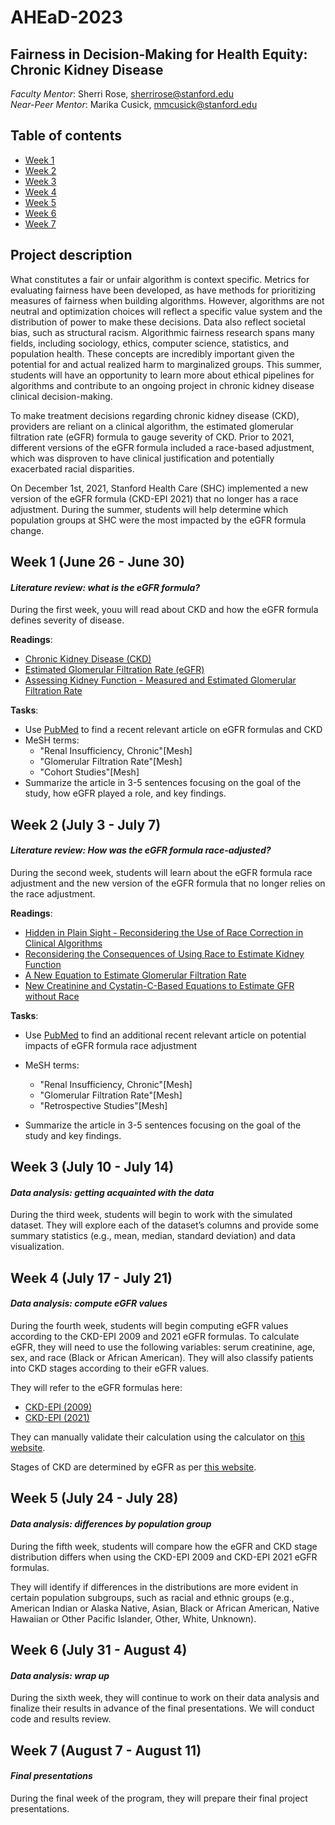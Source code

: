 # AHEaD-2023

## Fairness in Decision-Making for Health Equity: Chronic Kidney Disease

*Faculty Mentor*: Sherri Rose, [sherrirose@stanford.edu](mailto:sherrirose@stanford.edu) </br>
*Near-Peer Mentor*: Marika Cusick, [mmcusick@stanford.edu](mailto:mmcusick@stanford.edu)

## Table of contents
- [Week 1](#week-1-june-26---june-30)
- [Week 2](#week-2-july-3---july-7)
- [Week 3](#week-3-july-10---july-14)
- [Week 4](#week-4-july-17---july-21)
- [Week 5](#week-5-july-24---july-28)
- [Week 6](#week-6-july-31---august-4)
- [Week 7](#week-7-august-7---august-11)

## Project description
What constitutes a fair or unfair algorithm is context specific. Metrics for evaluating fairness have been developed, as have methods for prioritizing measures of fairness when building algorithms. However, algorithms are not neutral and optimization choices will reflect a specific value system and the distribution of power to make these decisions. Data also reflect societal bias, such as structural racism. Algorithmic fairness research spans many fields, including sociology, ethics, computer science, statistics, and population health. These concepts are incredibly important given the potential for and actual realized harm to marginalized groups. This summer, students will have an opportunity to learn more about ethical pipelines for algorithms and contribute to an ongoing project in chronic kidney disease clinical decision-making. 

To make treatment decisions regarding chronic kidney disease (CKD), providers are reliant on a clinical algorithm, the estimated glomerular filtration rate (eGFR) formula to gauge severity of CKD. Prior to 2021, different versions of the eGFR formula included a race-based adjustment, which was disproven to have clinical justification and potentially exacerbated racial disparities. 

On December 1st, 2021, Stanford Health Care (SHC) implemented a new version of the eGFR formula (CKD-EPI 2021) that no longer has a race adjustment. During the summer, students will help determine which population groups at SHC were the most impacted by the eGFR formula change. 

## Week 1 (June 26 - June 30)

#### *Literature review: what is the eGFR formula?*

During the first week, youu will read about CKD and how the eGFR formula defines severity of disease. 

**Readings**:
- [Chronic Kidney Disease (CKD)](https://www.kidney.org/atoz/content/about-chronic-kidney-disease)
- [Estimated Glomerular Filtration Rate (eGFR)](https://www.kidney.org/atoz/content/gfr)
- [Assessing Kidney Function - Measured and Estimated Glomerular Filtration Rate](https://www.nejm.org/doi/full/10.1056/nejmra054415)

**Tasks**: 
- Use [PubMed](https://pubmed.ncbi.nlm.nih.gov/) to find a recent relevant article on eGFR formulas and CKD 
- MeSH terms:
    - "Renal Insufficiency, Chronic"[Mesh]
    - "Glomerular Filtration Rate"[Mesh]
    - "Cohort Studies"[Mesh]
- Summarize the article in 3-5 sentences focusing on the goal of the study, how eGFR played a role, and key findings.


## Week 2 (July 3 - July 7)

#### *Literature review: How was the eGFR formula race-adjusted?*

During the second week, students will learn about the eGFR formula race adjustment and the new version of the eGFR formula that no longer relies on the race adjustment.

**Readings**:
- [Hidden in Plain Sight - Reconsidering the Use of Race Correction in Clinical Algorithms](https://www.nejm.org/doi/10.1056/NEJMms2004740)
- [Reconsidering the Consequences of Using Race to Estimate Kidney Function](https://jamanetwork.com/journals/jama/article-abstract/2735726)
- [A New Equation to Estimate Glomerular Filtration Rate ](https://www.acpjournals.org/doi/10.7326/0003-4819-150-9-200905050-00006)
- [New Creatinine and Cystatin-C-Based Equations to Estimate GFR without Race](https://www.nejm.org/doi/full/10.1056/NEJMoa2102953)

**Tasks**: 
- Use [PubMed](https://pubmed.ncbi.nlm.nih.gov/) to find an additional recent relevant article on potential impacts of eGFR formula race adjustment 

- MeSH terms:
    - "Renal Insufficiency, Chronic"[Mesh]
    - "Glomerular Filtration Rate"[Mesh]
    - "Retrospective Studies"[Mesh]
- Summarize the article in 3-5 sentences focusing on the goal of the study and key findings.

## Week 3 (July 10 - July 14)

#### *Data analysis: getting acquainted with the data*

During the third week, students will begin to work with the simulated dataset. They will explore each of the dataset’s columns and provide some summary statistics (e.g., mean, median, standard deviation) and data visualization.


## Week 4 (July 17 - July 21)

#### *Data analysis: compute eGFR values*

During the fourth week, students will begin computing eGFR values according to the CKD-EPI 2009 and 2021 eGFR formulas. To calculate eGFR, they will need to use the following variables: serum creatinine, age, sex, and race (Black or African American). They will also classify patients into CKD stages according to their eGFR values.

They will refer to the eGFR formulas here: 
- [CKD-EPI (2009)](http://nephron.com/epi_equation)
- [CKD-EPI (2021)](https://www.kidney.org/content/ckd-epi-creatinine-equation-2021)

They can manually validate their calculation using the calculator on [this website](https://www.mdcalc.com/calc/3939/ckd-epi-equations-glomerular-filtration-rate-gfr).

Stages of CKD are determined by eGFR as per [this website](https://www.kidney.org/atoz/content/gfr).

## Week 5 (July 24 - July 28)

#### *Data analysis: differences by population group*

During the fifth week, students will compare how the eGFR and CKD stage distribution differs when using the CKD-EPI 2009 and CKD-EPI 2021 eGFR formulas. 

They will identify if differences in the distributions are more evident in certain population subgroups, such as racial and ethnic groups (e.g., American Indian or Alaska Native, Asian, Black or African American, Native Hawaiian or Other Pacific Islander, Other, White, Unknown). 

## Week 6 (July 31 - August 4)

#### *Data analysis: wrap up*

During the sixth week, they will continue to work on their data analysis and finalize their results in advance of the final presentations. We will conduct code and results review. 

## Week 7 (August 7 - August 11)

#### *Final presentations*

During the final week of the program, they will prepare their final project presentations. 


